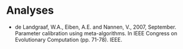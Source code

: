 # Analyses

* de Landgraaf, W.A., Eiben, A.E. and Nannen, V., 2007, September.
  Parameter calibration using meta-algorithms.
  In IEEE Congress on Evolutionary Computation (pp. 71-78). IEEE.
